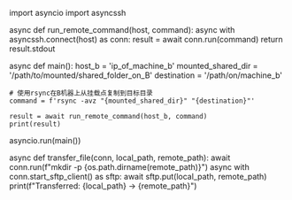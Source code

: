import asyncio
import asyncssh

async def run_remote_command(host, command):
    async with asyncssh.connect(host) as conn:
        result = await conn.run(command)
        return result.stdout

async def main():
    host_b = 'ip_of_machine_b'
    mounted_shared_dir = '/path/to/mounted/shared_folder_on_B'
    destination = '/path/on/machine_b'
    
    # 使用rsync在B机器上从挂载点复制到目标目录
    command = f'rsync -avz "{mounted_shared_dir}" "{destination}"'
    
    result = await run_remote_command(host_b, command)
    print(result)

asyncio.run(main())


async def transfer_file(conn, local_path, remote_path):
    await conn.run(f"mkdir -p {os.path.dirname(remote_path)}")
    async with conn.start_sftp_client() as sftp:
        await sftp.put(local_path, remote_path)
    print(f"Transferred: {local_path} -> {remote_path}")

